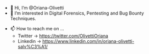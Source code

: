 - 👋 Hi, I’m @Oriana-Olivetti
- 👀 I’m interested in Digital Forensics, Pentesting and Bug Bounty Techniques.
<!---
- 🌱 I’m currently learning ...
- 💞️ I’m looking to collaborate on ...
--->
- 📫 How to reach me on ...
    - Twitter -> https://twitter.com/OlivettiOriana
    - Linkedin -> https://www.linkedin.com/in/oriana-olivetti-salv%C3%A1/

<!---
Oriana-Olivetti/Oriana-Olivetti is a ✨ special ✨ repository because its `README.md` (this file) appears on your GitHub profile.
You can click the Preview link to take a look at your changes.
--->
